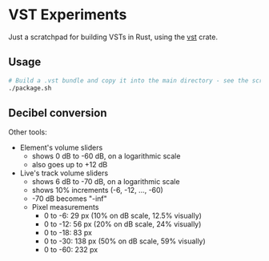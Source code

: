 # VST Experiments

Just a scratchpad for building VSTs in Rust, using the [vst](https://crates.io/crates/vst) crate.

## Usage

```bash
# Build a .vst bundle and copy it into the main directory - see the script for details
./package.sh
```

## Decibel conversion

Other tools:

- Element's volume sliders
  - shows 0 dB to -60 dB, on a logarithmic scale
  - also goes up to +12 dB
- Live's track volume sliders
  - shows 6 dB to -70 dB, on a logarithmic scale
  - shows 10% increments (-6, -12, ..., -60)
  - -70 dB becomes "-inf"
  - Pixel measurements
    - 0 to -6: 29 px (10% on dB scale, 12.5% visually)
    - 0 to -12: 56 px (20% on dB scale, 24% visually)
    - 0 to -18: 83 px
    - 0 to -30: 138 px (50% on dB scale, 59% visually)
    - 0 to -60: 232 px
